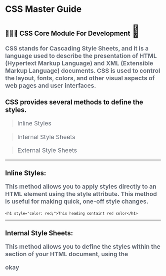 # CSS Master Guide


## 🧑🏼‍💻 CSS Core Module For Development <span style='font-size:40px;'>🥇</span>

**CSS stands for Cascading Style Sheets, and it is a language used to describe the presentation of HTML (Hypertext Markup Language) and XML (Extensible Markup Language) documents. CSS is used to control the layout, fonts, colors, and other visual aspects of web pages and user interfaces.**

## CSS provides several methods to define the styles. 

> Inline Styles

> Internal Style Sheets

> External Style Sheets

<hr>

## Inline Styles: 

**This method allows you to apply styles directly to an HTML element using the style attribute. This method is useful for making quick, one-off style changes.**

```
<h1 style="color: red;">This heading containt red color</h1>
```
<hr>

## Internal Style Sheets: 

**This method allows you to define the styles within the <head> section of your HTML document, using the <style> tag. This method is useful when you want to apply styles to a specific page only.**

```
<head>
  <style>
    h1 {
      color: red;
    }
  </style>
</head>
```
<hr>

## External Style Sheets: 

**In this method, you can define the styles in a separate CSS file, which is then linked to your HTML document using the <link> tag. This method allows you to maintain consistent styles across multiple pages.**

```
<head>
  <link rel="stylesheet" type="text/css" href="styles.css">
</head>

```


### CSS File Code Like

```
/* Element Selector */
h1 {
  font-size: 24px;
}

/* Class Selector */
.myClass {
  background-color: #fff;
}

/* ID Selector */
#myId {
  border: 1px solid black;
}

```

<hr>

## CSS Function 
  
**CSS functions are built-in functions that allow you to perform calculations, manipulate values, and apply complex effects to your styles. CSS functions take one or more input values and return a modified value that can be used in your styles.**
  
### 1.calc() - performs basic arithmetic operations on values and units.  

```
width: calc(50% - 20px);  
```
### 2.var() - allows you to use variables to define and reuse values.  
  
  
  
  
  
  
  
  

<hr>

- <a href="https://punitkatiyar.github.io/css/start-css.html">css syntax</a>

- css text property
- create article using html css
- text logo using css
- css box layout
- css window 8 start menu
- nested box layout

- > css border

- > css position

- > css navigation

# 🧑🏼‍💻 CSS3 Module For Development <span style='font-size:100px;'></span>

> text-shadow and box-shadow

> border-radius

> border-image

> background-image

> css 2d and 3d

> css animation

> css flex layout

# 🧑🏼‍💻 ref website

>https://coolors.co/palettes/trending

>https://www.w3schools.com/cssref/playit.asp?filename=playcss_filter&preval=none


<hr>
<a href="https://punitkatiyar.github.io/">Back To Home Page</a>
<hr>

<style
  type="text/css">
h1 {color:royalblue;}
p {color:#686e78; font-size:1.2rem;}
</style>
<p>okay</p>

